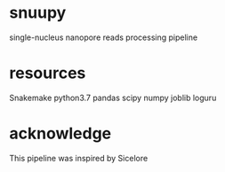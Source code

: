# snuupy
single-nucleus nanopore reads processing pipeline

# resources
Snakemake python3.7 pandas scipy numpy joblib loguru 

# acknowledge
This pipeline was inspired by Sicelore
